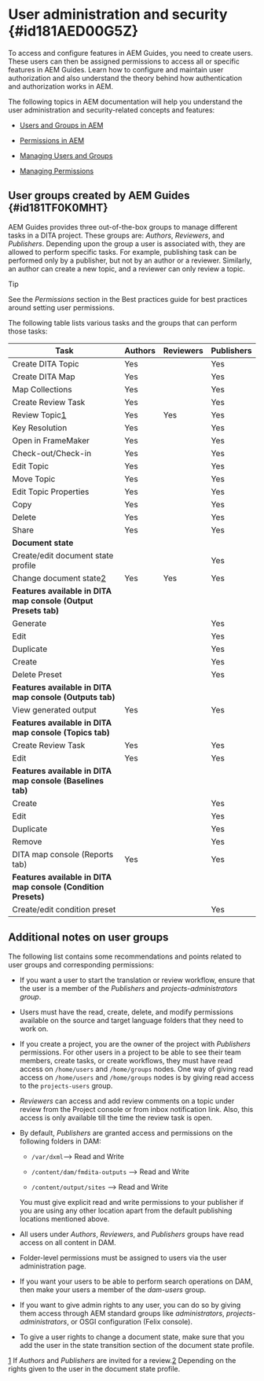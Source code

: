 # User administration and security {#id181AED00G5Z}

To access and configure features in AEM Guides, you need to create users. These users can then be assigned permissions to access all or specific features in AEM Guides. Learn how to configure and maintain user authorization and also understand the theory behind how authentication and authorization works in AEM.

The following topics in AEM documentation will help you understand the user administration and security-related concepts and features:

-   [Users and Groups in AEM](https://helpx.adobe.com/experience-manager/6-5/sites/administering/using/security.html#UsersandGroupsinAEM)

-   [Permissions in AEM](https://helpx.adobe.com/experience-manager/6-5/sites/administering/using/security.html#PermissionsinAEM)

-   [Managing Users and Groups](https://helpx.adobe.com/experience-manager/6-5/sites/administering/using/security.html#ManagingUsersandGroups)

-   [Managing Permissions](https://helpx.adobe.com/experience-manager/6-5/sites/administering/using/security.html#ManagingPermissions)


## User groups created by AEM Guides {#id181TF0K0MHT}

AEM Guides provides three out-of-the-box groups to manage different tasks in a DITA project. These groups are: *Authors*, *Reviewers*, and *Publishers*. Depending upon the group a user is associated with, they are allowed to perform specific tasks. For example, publishing task can be performed only by a publisher, but not by an author or a reviewer. Similarly, an author can create a new topic, and a reviewer can only review a topic.

>[!TIP]
>
> See the *Permissions* section in the Best practices guide for best practices around setting user permissions.

The following table lists various tasks and the groups that can perform those tasks:

|Task|Authors|Reviewers|Publishers|
|----|-------|---------|----------|
|Create DITA Topic|Yes| |Yes|
|Create DITA Map|Yes| |Yes|
|Map Collections|Yes| |Yes|
|Create Review Task|Yes| |Yes|
|Review Topic[1](#fntarg_1)|Yes|Yes|Yes|
|Key Resolution|Yes| |Yes|
|Open in FrameMaker|Yes| |Yes|
|Check-out/Check-in|Yes| |Yes|
|Edit Topic|Yes| |Yes|
|Move Topic|Yes| |Yes|
|Edit Topic Properties|Yes| |Yes|
|Copy|Yes| |Yes|
|Delete|Yes| |Yes|
|Share|Yes| |Yes|
|**Document state**|
|Create/edit document state profile| | |Yes|
|Change document state[2](#fntarg_2)|Yes|Yes|Yes|
|**Features available in DITA map console \(Output Presets tab\)**|
|Generate| | |Yes|
|Edit| | |Yes|
|Duplicate| | |Yes|
|Create| | |Yes|
|Delete Preset| | |Yes|
|**Features available in DITA map console \(Outputs tab\)**|
|View generated output|Yes| |Yes|
|**Features available in DITA map console \(Topics tab\)**|
|Create Review Task|Yes| |Yes|
|Edit|Yes| |Yes|
|**Features available in DITA map console \(Baselines tab\)**|
|Create| | |Yes|
|Edit| | |Yes|
|Duplicate| | |Yes|
|Remove| | |Yes|
|DITA map console \(Reports tab\)|Yes| |Yes|
|**Features available in DITA map console \(Condition Presets\)**|
|Create/edit condition preset| | |Yes|

## Additional notes on user groups 

The following list contains some recommendations and points related to user groups and corresponding permissions:

-   If you want a user to start the translation or review workflow, ensure that the user is a member of the *Publishers* and *projects-administrators group*.

-   Users must have the read, create, delete, and modify permissions available on the source and target language folders that they need to work on.

-   If you create a project, you are the owner of the project with *Publishers* permissions. For other users in a project to be able to see their team members, create tasks, or create workflows, they must have read access on `/home/users` and `/home/groups` nodes. One way of giving read access on `/home/users` and `/home/groups` nodes is by giving read access to the `projects-users` group.

-   *Reviewers* can access and add review comments on a topic under review from the Project console or from inbox notification link. Also, this access is only available till the time the review task is open.

-   By default, *Publishers* are granted access and permissions on the following folders in DAM:

    -   ``/var/dxml``–\> Read and Write

    -   `/content/dam/fmdita-outputs` –\> Read and Write

    -   `/content/output/sites` –\> Read and Write

    You must give explicit read and write permissions to your publisher if you are using any other location apart from the default publishing locations mentioned above.

-   All users under *Authors*, *Reviewers*, and *Publishers* groups have read access on all content in DAM.

-   Folder-level permissions must be assigned to users via the user administration page.

-   If you want your users to be able to perform search operations on DAM, then make your users a member of the *dam-users* group.

-   If you want to give admin rights to any user, you can do so by giving them access through AEM standard groups like *administrators*, *projects-administrators*, or OSGI configuration \(Felix console\).

-   To give a user rights to change a document state, make sure that you add the user in the state transition section of the document state profile.

[1](#fnsrc_1) If *Authors* and *Publishers* are invited for a review.[2](#fnsrc_2) Depending on the rights given to the user in the document state profile.

